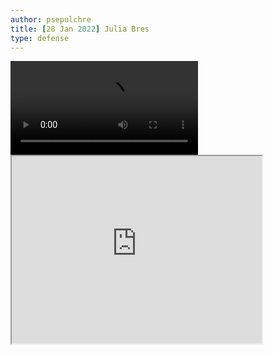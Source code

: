 ```yaml
---
author: psepulchre
title: [28 Jan 2022] Julia Bres
type: defense
---
```


<video src="https://sharebox.lsce.ipsl.fr/index.php/s/IMAoENOREvl52s8/download" type="video/mp4" controls="controls" style="max-width: 730px;">
</video>

<iframe src="https://bg.copernicus.org/articles/18/5729/2021/"
        title="Associated paper" width="400px" height="300px">
</iframe> 
